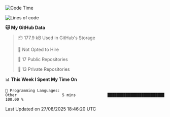 <!--START_SECTION:waka-->
![Code Time](http://img.shields.io/badge/Code%20Time-1%2C131%20hrs%2035%20mins-blue)

![Lines of code](https://img.shields.io/badge/From%20Hello%20World%20I%27ve%20Written-224.9%20thousand%20lines%20of%20code-blue)

**🐱 My GitHub Data** 

> 📦 177.9 kB Used in GitHub's Storage 
 > 
> 🚫 Not Opted to Hire
 > 
> 📜 17 Public Repositories 
 > 
> 🔑 13 Private Repositories 
 > 
📊 **This Week I Spent My Time On** 

```text
💬 Programming Languages: 
Other                    5 mins              █████████████████████████   100.00 % 
```


 Last Updated on 27/08/2025 18:46:20 UTC
<!--END_SECTION:waka-->
